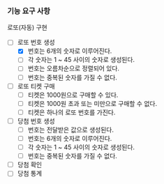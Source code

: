 ### 기능 요구 사항

로또(자동) 구현

- [ ] 로또 번호 생성
  - [x] 번호는 6개의 숫자로 이루어진다.
  - [ ] 각 숫자는 1 ~ 45 사이의 숫자로 생성된다.
  - [ ] 번호는 오름차순으로 정렬되어 있다.
  - [ ] 번호는 중복된 숫자를 가질 수 없다.
- [ ] 로또 티켓 구매
  - [ ] 티켓은 1000원으로 구매할 수 있다.
  - [ ] 티켓은 1000원 초과 또는 미만으로 구매할 수 없다.
  - [ ] 티켓은 하나의 로또 번호를 가진다.
- [ ] 당첨 번호 생성
  - [ ] 번호는 전달받은 값으로 생성된다.
  - [ ] 번호는 6개의 숫자로 이루어진다.
  - [ ] 각 숫자는 1 ~ 45 사이의 숫자로 생성된다.
  - [ ] 번호는 중복된 숫자를 가질 수 없다.
- [ ] 당첨 확인
- [ ] 당첨 통계
